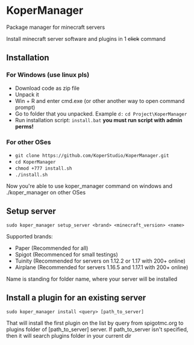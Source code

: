 # KoperManager
Package manager for minecraft servers

Install minecraft server software and plugins in 1 ~~click~~ command
## Installation
### For Windows (use linux pls)
+ Download code as zip file
+ Unpack it
+ Win + R and enter cmd.exe (or other another way to open command prompt)
+ Go to folder that you unpacked. Example `d:` `cd Project\KoperManager`
+ Run installation script: `install.bat` **you must run script with admin perms!**
### For other OSes
+ `git clone https://github.com/KoperStudio/KoperManager.git`
+ `cd KoperManager`
+ `chmod +777 install.sh`
+ `./install.sh`

Now you're able to use koper_manager command on windows and ./koper_manager on other OSes
## Setup server
`sudo koper_manager setup_server <brand> <minecraft_version> <name>`

Supported brands:
+ Paper (Recommended for all)
+ Spigot (Recommenced for small testings)
+ Tuinity (Recommended for servers on 1.12.2 or 1.17 with 200+ online)
+ Airplane (Recommended for servers  1.16.5 and 1.17.1 with 200+ online)

Name is standing for folder name, where your server will be installed
## Install a plugin for an existing server
`sudo koper_manager install <query> [path_to_server]`

That will install the first plugin on the list by query from spigotmc.org to plugins folder of \[path_to_server] server.
If path_to_server isn't specified, then it will search plugins folder in your current dir
